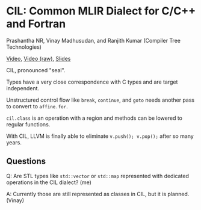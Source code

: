 # CIL: Common MLIR Dialect for C/C++ and Fortran

Prashantha NR, Vinay Madhusudan, and Ranjith Kumar
(Compiler Tree Technologies)

[Video](https://www.youtube.com/watch?v=3gcw-8C9UbA),
[Video (raw)](https://www.youtube.com/watch?v=mNA5bwsKepQ),
[Slides](https://llvm.org/devmtg/2020-09/slides/CIL_Common_MLIR_Abstraction.pdf)

CIL, pronounced "seal".

Types have a very close correspondence with C types and are target
independent.

Unstructured control flow like `break`, `continue`, and `goto` needs
another pass to convert to `affine.for`.

`cil.class` is an operation with a region and methods can be lowered to
regular functions.

With CIL, LLVM is finally able to eliminate `v.push(); v.pop();` after
so many years.

## Questions

Q: Are STL types like `std::vector` or `std::map` represented with
dedicated operations in the CIL dialect? (me)

A: Currently those are still represented as classes in CIL, but it is
planned. (Vinay)
